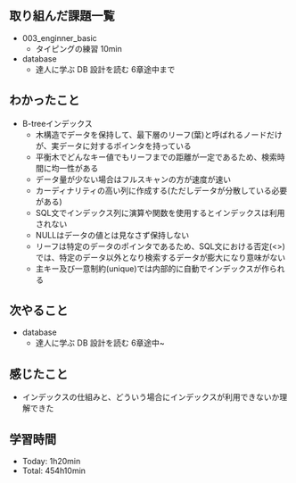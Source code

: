 ## 取り組んだ課題一覧
- 003_enginner_basic
  - タイピングの練習 10min
- database
  - 達人に学ぶ DB 設計を読む 6章途中まで
## わかったこと
- B-treeインデックス
  - 木構造でデータを保持して、最下層のリーフ(葉)と呼ばれるノードだけが、実データに対するポインタを持っている
  - 平衡木でどんなキー値でもリーフまでの距離が一定であるため、検索時間に均一性がある
  - データ量が少ない場合はフルスキャンの方が速度が速い
  - カーディナリティの高い列に作成する(ただしデータが分散している必要がある)
  - SQL文でインデックス列に演算や関数を使用するとインデックスは利用されない
  - NULLはデータの値とは見なさず保持しない
  - リーフは特定のデータのポインタであるため、SQL文における否定(<>)では、特定のデータ以外となり検索するデータが膨大になり意味がない
  - 主キー及び一意制約(unique)では内部的に自動でインデックスが作られる
## 次やること
- database
  - 達人に学ぶ DB 設計を読む 6章途中~
## 感じたこと
- インデックスの仕組みと、どういう場合にインデックスが利用できないか理解できた
## 学習時間
- Today: 1h20min
- Total: 454h10min